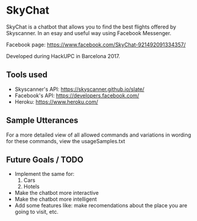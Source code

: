 # SkyChat

SkyChat is a chatbot that allows you to find the best flights offered by Skyscanner. In an esay and useful way using Facebook Messenger.

Facebook page: https://www.facebook.com/SkyChat-921492091334357/

Developed during HackUPC in Barcelona 2017. 

## Tools used
- Skyscanner's API: https://skyscanner.github.io/slate/
- Facebook's API: https://developers.facebook.com/
- Heroku: https://www.heroku.com/


## Sample Utterances
For a more detailed view of all allowed commands and variations in wording for these commands, view the usageSamples.txt


## Future Goals / TODO
- Implement the same for:
    1. Cars
    2. Hotels
- Make the chatbot more interactive
- Make the chatbot more intelligent
- Add some features like: make recomendations about the place you are going to visit, etc.
